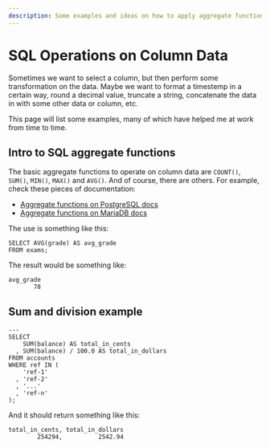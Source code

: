 ```yaml
---
description: Some examples and ideas on how to apply aggregate functions and other operations on column data.
---
```


# SQL Operations on Column Data

Sometimes we want to select a column, but then perform some transformation on the data.
Maybe we want to format a timestemp in a certain way, round a decimal value, truncate a string, concatenate the data in with some other data or column, etc.

This page will list some examples, many of which have helped me at work from time to time.

## Intro to SQL aggregate functions

The basic aggregate functions to operate on column data are `COUNT()`, `SUM()`, `MIN()`, `MAX()` and `AVG()`.
And of course, there are others.
For example, check these pieces of documentation:

- [Aggregate functions on PostgreSQL docs](https://www.postgresql.org/docs/current/functions-aggregate.html)
- [Aggregate functions on MariaDB docs](https://www.postgresql.org/docs/current/functions-aggregate.html)

The use is something like this:

```{code} sql
SELECT AVG(grade) AS avg_grade
FROM exams;
```

The result would be something like:

```{code} text
avg_grade
       78
```

## Sum and division example

```{code} sql
---
SELECT 
    SUM(balance) AS total_in_cents
  , SUM(balance) / 100.0 AS total_in_dollars
FROM accounts
WHERE ref IN (
    'ref-1'
  , 'ref-2'
  , '...'
  , 'ref-n'
);
```

And it should return something like this:

```{code} text
total_in_cents, total_in_dollars
        254294,          2542.94
```
